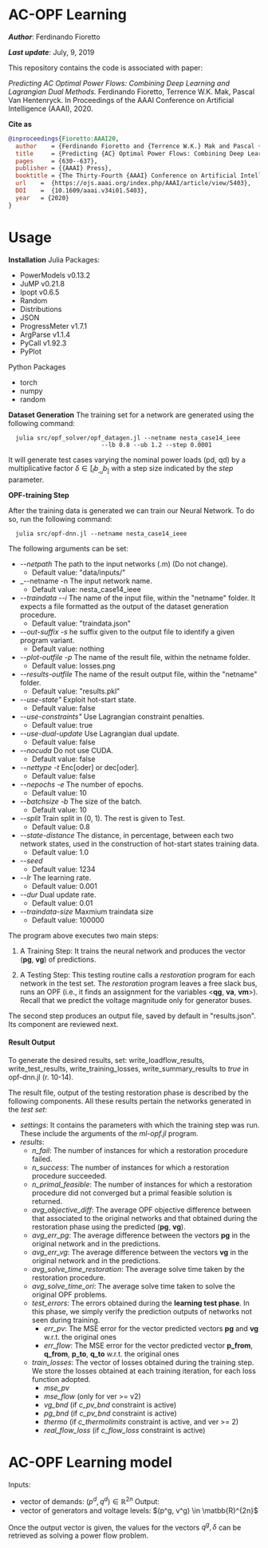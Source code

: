 # AC-OPF Learning
***Author***: Ferdinando Fioretto

***Last update***:  July, 9, 2019

This repository contains the code is associated with paper: 

_Predicting AC Optimal Power Flows: Combining Deep Learning and Lagrangian Dual Methods_. 
Ferdinando Fioretto, Terrence W.K. Mak, Pascal Van Hentenryck. 
In Proceedings of the AAAI Conference on Artificial Intelligence (AAAI), 2020.

**Cite as**

```bibtex
@inproceedings{Fioretto:AAAI20, 
  author    = {Ferdinando Fioretto and {Terrence W.K.} Mak and Pascal {Van Hentenryck}},
  title     = {Predicting {AC} Optimal Power Flows: Combining Deep Learning and Lagrangian Dual Methods},
  pages     = {630--637},
  publisher = {{AAAI} Press},
  booktitle = {The Thirty-Fourth {AAAI} Conference on Artificial Intelligence {(AAAI)}}
  url    =  {https://ojs.aaai.org/index.php/AAAI/article/view/5403}, 
  DOI    =  {10.1609/aaai.v34i01.5403}, 
  year   = {2020}
}
```

# Usage

**Installation**
Julia Packages:
- PowerModels v0.13.2
- JuMP v0.21.8
- Ipopt v0.6.5
- Random
- Distributions
- JSON
- ProgressMeter v1.7.1
- ArgParse v1.1.4
- PyCall v1.92.3
- PyPlot

Python Packages
- torch
- numpy
- random

**Dataset Generation**
The training set for a network <netname> are generated using the following command:

```
  julia src/opf_solver/opf_datagen.jl --netname nesta_case14_ieee
			      	      --lb 0.8 --ub 1.2 --step 0.0001
```
It will generate test cases varying the nominal power loads (pd, qd) by a
multiplicative factor $\delta \in [_lb_, _ub_]$ with a step size indicated by
the _step_ parameter.
	
**OPF-training Step**
	
After the training data is generated we can train our Neural Network.
To do so, run the following command:

```
  julia src/opf-dnn.jl --netname nesta_case14_ieee
```

The following arguments can be set:
- _--netpath_  The path to the input networks (.m) (Do not change).
  + Default value: "data/inputs/"
- _--netname -n  The input network name.
  + Default value: nesta_case14_ieee
- _--traindata --i_ The name of the input file, within the "netname" folder.
  It expects a file formatted as the output of the dataset generation procedure.
  + Default value: "traindata.json"
- _--out-suffix -s_  he suffix given to the output file to identify a given program variant.
  + Default value: nothing
- _--plot-outfile -p_ The name of the result file, within the netname folder.
  + Default value: losses.png
- _--results-outfile_ The name of the result output file, within the "netname" folder.
  + Default value: "results.pkl"
- _--use-state"_  Exploit hot-start state.
  + Default value: false
- _--use-constraints"_  Use Lagrangian constraint penalties.
  + Default value: true
- _--use-dual-update_  Use Lagrangian dual update.
  + Default value: false
- _--nocuda_  Do not use CUDA.
  + Default value: false
- _--nettype -t_ Enc[oder] or dec[oder].
  + Default value: false
- _--nepochs -e_ The number of epochs.
  + Default value: 10
- _--batchsize -b_ The size of the batch.
  + Default value: 10
- _--split_ Train split in (0, 1). The rest is given to Test.
  + Default value: 0.8
- _--state-distance_ The distance, in percentage, between each two network
                    states, used in the construction of hot-start states
                    training data.
  + Default value: 1.0
- _--seed_ 
  + Default value: 1234
- _--lr_ The learning rate.
  + Default value: 0.001
- _--dur_ Dual update rate.
  + Default value: 0.01
- _--traindata-size_ Maxmium traindata size
  + Default value: 100000

The program above executes two main steps:

1. A Training Step: It trains the neural network and produces the vector (**pg**, **vg**)
  of predictions.

2. A Testing Step: This testing routine calls a _restoration_ program for
  each network in the test set. The _restoration_ program leaves a free slack bus,
  runs an OPF (i.e., it finds an assignment for the variables <**qg**, **va**, **vm**>).
  Recall that we predict the voltage magnitude only for generator buses.

The second step produces an output file, saved by default in "results.json". Its
component are reviewed next.

#### Result Output

To generate the desired results, set: write_loadflow_results, write_test_results, write_training_losses, write_summary_results to _true_ in opf-dnn.jl (r. 10-14).

The result file, output of the testing restoration phase is described by the
following components. All these results pertain the networks generated in the
_test set_:

- _settings_: It contains the parameters with which the training step was run.
  These include the arguments of the _ml-opf.jl_ program.
- _results_:
  + _n_fail_: The number of instances for which a restoration procedure failed.
  + _n_success_: The number of instances for which a restoration procedure succeeded.
  + _n_primal_feasible_: The number of instances for which a restoration procedure
  did not converged but a primal feasible solution is returned.
  + _avg_objective_diff_: The average OPF objective difference between that
  associated to the original networks and that obtained during the restoration
  phase using the predicted (**pg**, **vg**).
  + _avg_err_pg_: The average difference between the vectors **pg** in the original
  network and in the predictions.
  + _avg_err_vg_: The average difference between the vectors **vg** in the original
  network and in the predictions.
  + _avg_solve_time_restoration_: The average solve time taken by the restoration
  procedure.
  + _avg_solve_time_ori_: The average solve time taken to solve the original OPF
  problems.
  + _test_errors_: The errors obtained during the **learning test phase**. In this phase,
  we simply verify the prediction outputs of networks not seen during training.
    + _err_pv_: The MSE error for the vector predicted vectors **pg** and **vg**
    w.r.t. the original ones
    + _err_flow_: The MSE error for the vector predicted vector **p_from**,
    **q_from**, **p_to**, **q_to** w.r.t. the original ones
  + _train_losses_: The vector of losses obtained during the training step. We
  store the losses obtained at each training iteration, for each loss function
  adopted.
    + _mse_pv_
    + _mse_flow_ (only for ver >= v2)
    + _vg_bnd_ (if _c_pv_bnd_ constraint is active)
    + _pg_bnd_ (if _c_pv_bnd_ constraint is active)
    + _thermo_ (if _c_thermolimits_ constraint is active, and ver >= 2)
    + _real_flow_loss_ (if _c_flow_loss_ constraint is active)

# AC-OPF Learning model
	
Inputs:
- vector of demands: $(p^d, q^d) \in \mathbb{R}^{2n}$
Output:
- vector of generators and voltage levels:
  $(p^g, v^g) \in \matbb{R}^{2n}$

Once the output vector is given, the values for the vectors $q^g, \delta$ can be retrieved as solving a power flow problem.
